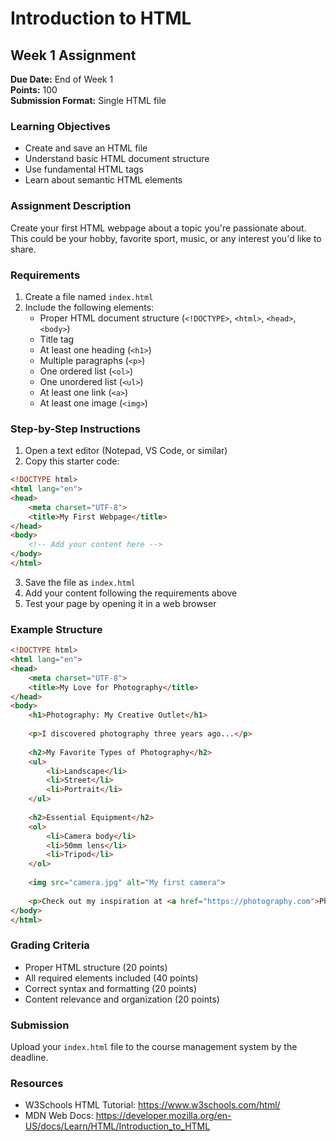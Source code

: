 # Introduction to HTML
## Week 1 Assignment

**Due Date:** End of Week 1  
**Points:** 100  
**Submission Format:** Single HTML file

### Learning Objectives
- Create and save an HTML file
- Understand basic HTML document structure
- Use fundamental HTML tags
- Learn about semantic HTML elements

### Assignment Description
Create your first HTML webpage about a topic you're passionate about. This could be your hobby, favorite sport, music, or any interest you'd like to share.

### Requirements
1. Create a file named `index.html`
2. Include the following elements:
   - Proper HTML document structure (`<!DOCTYPE>`, `<html>`, `<head>`, `<body>`)
   - Title tag
   - At least one heading (`<h1>`)
   - Multiple paragraphs (`<p>`)
   - One ordered list (`<ol>`)
   - One unordered list (`<ul>`)
   - At least one link (`<a>`)
   - At least one image (`<img>`)

### Step-by-Step Instructions
1. Open a text editor (Notepad, VS Code, or similar)
2. Copy this starter code:
```html
<!DOCTYPE html>
<html lang="en">
<head>
    <meta charset="UTF-8">
    <title>My First Webpage</title>
</head>
<body>
    <!-- Add your content here -->
</body>
</html>
```
3. Save the file as `index.html`
4. Add your content following the requirements above
5. Test your page by opening it in a web browser

### Example Structure
```html
<!DOCTYPE html>
<html lang="en">
<head>
    <meta charset="UTF-8">
    <title>My Love for Photography</title>
</head>
<body>
    <h1>Photography: My Creative Outlet</h1>
    
    <p>I discovered photography three years ago...</p>
    
    <h2>My Favorite Types of Photography</h2>
    <ul>
        <li>Landscape</li>
        <li>Street</li>
        <li>Portrait</li>
    </ul>
    
    <h2>Essential Equipment</h2>
    <ol>
        <li>Camera body</li>
        <li>50mm lens</li>
        <li>Tripod</li>
    </ol>
    
    <img src="camera.jpg" alt="My first camera">
    
    <p>Check out my inspiration at <a href="https://photography.com">Photography.com</a></p>
</body>
</html>
```

### Grading Criteria
- Proper HTML structure (20 points)
- All required elements included (40 points)
- Correct syntax and formatting (20 points)
- Content relevance and organization (20 points)

### Submission
Upload your `index.html` file to the course management system by the deadline.

### Resources
- W3Schools HTML Tutorial: https://www.w3schools.com/html/
- MDN Web Docs: https://developer.mozilla.org/en-US/docs/Learn/HTML/Introduction_to_HTML

